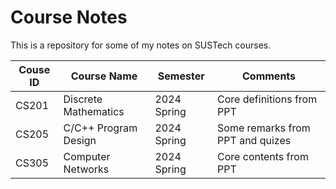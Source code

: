 # Course Notes

This is a repository for some of my notes on SUSTech courses.

| Couse ID | Course Name | Semester | Comments |
| --- | --- | --- | --- |
| CS201 | Discrete Mathematics| 2024 Spring | Core definitions from PPT |
| CS205 | C/C++ Program Design | 2024 Spring | Some remarks from PPT and quizes |
| CS305 | Computer Networks | 2024 Spring | Core contents from PPT |
